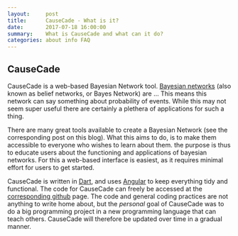 ```yaml
---
layout:     post
title:      CauseCade - What is it?
date:       2017-07-18 16:00:00
summary:    What is CauseCade and what can it do?
categories: about info FAQ
---
```


## CauseCade

CauseCade is a web-based Bayesian Network tool. [Bayesian networks](https://en.wikipedia.org/wiki/Bayesian_network) (also known as belief networks, or Bayes Network) are ... 
This means this network can say something about probability of events. While this may not seem super useful there are certainly a plethera of applications for such a thing.

There are many great tools available to create a Bayesian Network (see the corresponding post on this blog). What this aims to do, is to make them accessible to everyone who wishes to learn about them.
the purpose is thus to educate users about the functioning and applications of bayesian networks. For this a web-based interface is easiest, as it requires minimal effort for users to get started. 

CauseCade is written in [Dart](https://www.dartlang.org/), and uses [Angular](https://webdev.dartlang.org/angular) to keep everything tidy and functional. The code for CauseCade can freely be accessed at the [corresponding github](https://github.com/sandcrawler/CauseCade) page.
The code and general coding practices are not anything to write home about, but the *personal* goal of CauseCade was to do a big programming project in a new programming language that can teach others. CauseCade will therefore be updated over time in a gradual manner.

